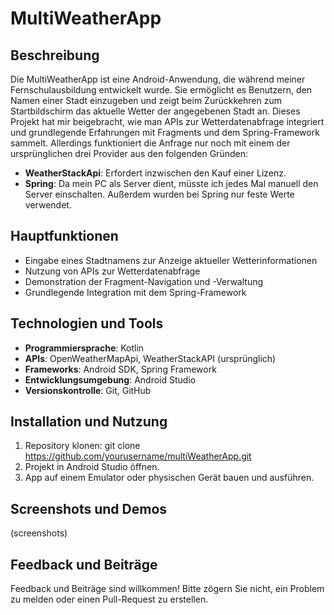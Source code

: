 # MultiWeatherApp

## Beschreibung

Die MultiWeatherApp ist eine Android-Anwendung, die während meiner Fernschulausbildung entwickelt wurde. Sie ermöglicht es Benutzern, den Namen einer Stadt einzugeben und zeigt beim Zurückkehren zum Startbildschirm das aktuelle Wetter der angegebenen Stadt an. Dieses Projekt hat mir beigebracht, wie man APIs zur Wetterdatenabfrage integriert und grundlegende Erfahrungen mit Fragments und dem Spring-Framework sammelt. Allerdings funktioniert die Anfrage nur noch mit einem der ursprünglichen drei Provider aus den folgenden Gründen:

- **WeatherStackApi**: Erfordert inzwischen den Kauf einer Lizenz.
- **Spring**: Da mein PC als Server dient, müsste ich jedes Mal manuell den Server einschalten. Außerdem wurden bei Spring nur feste Werte verwendet.

## Hauptfunktionen

- Eingabe eines Stadtnamens zur Anzeige aktueller Wetterinformationen
- Nutzung von APIs zur Wetterdatenabfrage
- Demonstration der Fragment-Navigation und -Verwaltung
- Grundlegende Integration mit dem Spring-Framework

## Technologien und Tools

- **Programmiersprache**: Kotlin
- **APIs**: OpenWeatherMapApi, WeatherStackAPI (ursprünglich)
- **Frameworks**: Android SDK, Spring Framework
- **Entwicklungsumgebung**: Android Studio
- **Versionskontrolle**: Git, GitHub

## Installation und Nutzung

1. Repository klonen:
   git clone https://github.com/yourusername/multiWeatherApp.git
2. Projekt in Android Studio öffnen.
3. App auf einem Emulator oder physischen Gerät bauen und ausführen.

## Screenshots und Demos

(screenshots)

## Feedback und Beiträge

Feedback und Beiträge sind willkommen! Bitte zögern Sie nicht, ein Problem zu melden oder einen Pull-Request zu erstellen.
   
  

   
